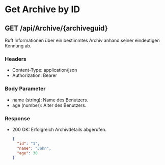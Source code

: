 # Get Archive by ID

## GET /api/Archive/{archiveguid}

Ruft Informationen über ein bestimmtes Archiv anhand seiner eindeutigen Kennung ab.

### Headers

- Content-Type: application/json
- Authorization: Bearer <token>

### Body Parameter

- name (string): Name des Benutzers.
- age (number): Alter des Benutzers.

### Response

- 200 OK: Erfolgreich Archivdetails abgerufen.
  ```json
  {
    "id": "1",
    "name": "John",
    "age": 30
  }
